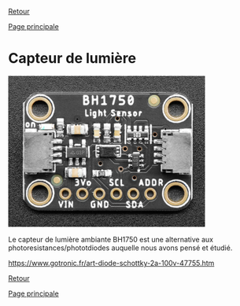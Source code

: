 [Retour](partie_électronique.md)

[Page principale](README.md)

<h1>Capteur de lumière</h1>

<img src="Images/BH1750_lightsensor.png" width="400">

Le capteur de lumière ambiante BH1750 est une alternative aux photoresistances/phototdiodes auquelle nous avons pensé et étudié.

[https://www.gotronic.fr/art-diode-schottky-2a-100v-47755.htm ](https://learn.adafruit.com/adafruit-bh1750-ambient-light-sensor/pinouts  )

[Retour](partie_électronique.md)

[Page principale](README.md)
